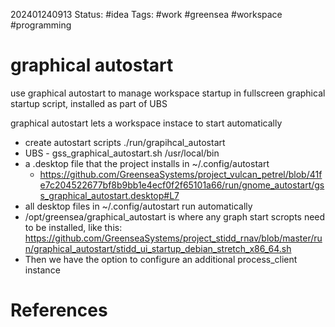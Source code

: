 202401240913
Status: #idea
Tags: #work #greensea #workspace #programming 

# graphical autostart
use graphical autostart to manage workspace startup in fullscreen
graphical startup script, installed as part of UBS

graphical autostart lets a workspace instace to start automatically
- create autostart scripts ./run/grapihcal_autostart
- UBS - gss_graphical_autostart.sh /usr/local/bin
- a .desktop file that the project installs in ~/.config/autostart
  - https://github.com/GreenseaSystems/project_vulcan_petrel/blob/41fe7c204522677bf8b9bb1e4ecf0f2f65101a66/run/gnome_autostart/gss_graphical_autostart.desktop#L7
- all desktop files in ~/.config/autostart run automatically
- /opt/greensea/graphical_autostart is where any graph start scropts need to be installed, like this: https://github.com/GreenseaSystems/project_stidd_rnav/blob/master/run/graphical_autostart/stidd_ui_startup_debian_stretch_x86_64.sh
- Then we have the option to configure an additional process_client instance





# References

